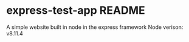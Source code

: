 # express-test-app README

A simple website built in node in the express framework
Node verison: v8.11.4
